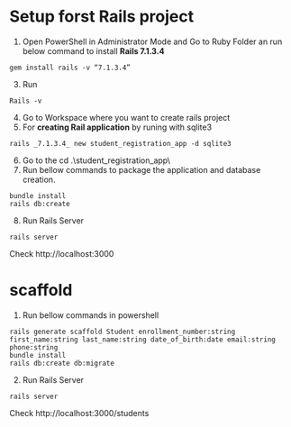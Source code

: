 # Setup forst Rails project
1. Open PowerShell in Administrator Mode and Go to Ruby Folder an run below command to install **Rails 7.1.3.4**
  ```
gem install rails -v “7.1.3.4”
```
3. Run
```
Rails -v
```
4. Go to Workspace where you want to create rails project
5. For **creating Rail application** by runing with sqlite3
```
rails _7.1.3.4_ new student_registration_app -d sqlite3
```
6. Go to the cd .\student_registration_app\
7. Run bellow commands to package the application and database creation.
```
bundle install
rails db:create
```
8. Run Rails Server
```
rails server
```
Check http://localhost:3000

# scaffold
1. Run bellow commands in powershell
```
rails generate scaffold Student enrollment_number:string first_name:string last_name:string date_of_birth:date email:string phone:string
bundle install
rails db:create db:migrate
```
2. Run Rails Server
```
rails server
```
Check http://localhost:3000/students
